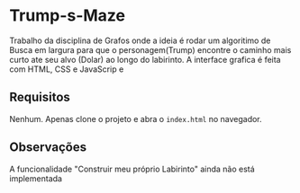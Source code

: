 # Trump-s-Maze

Trabalho da disciplina de Grafos onde a ideia é rodar um algoritimo de Busca em largura para que o personagem(Trump) encontre o caminho mais curto ate seu alvo (Dolar) ao longo do labirinto. A interface grafica é feita com HTML, CSS e JavaScrip e 

## Requisitos
Nenhum. Apenas clone o projeto e abra o `index.html` no navegador. 

## Observações
A funcionalidade "Construir meu próprio Labirinto" ainda não está implementada

